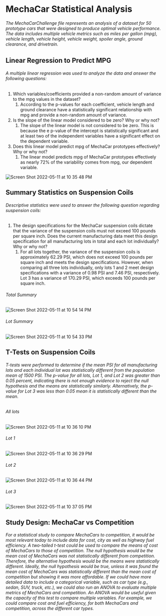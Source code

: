 # MechaCar Statistical Analysis

###### The MechaCarChallenge file represents an analysis of a dataset for 50 prototype cars that were designed to produce optimal vehicle performance. The data includes multiple vehicle metrics such as miles per gallon (mpg), vehicle length, vehicle height, vehicle weight, spoiler angle, ground clearance, and drivetrain. 

## Linear Regression to Predict MPG 

###### A multiple linear regression was used to analyze the data and answer the following questions: 
1. Which variables/coefficients provided a non-random amount of variance to the mpg values in the dataset?
    1. According to the p-values for each coefficient, vehicle length and ground clearance have a statistically significant relationship with mpg and provide a non-random amount of variance.
2. Is the slope of the linear model considered to be zero? Why or why not?
    1. The slope of the linear model is not considered to be zero. This is because the e p-value of the intercept is statistically significant and at least two of the independent variables have a significant effect on the dependent variable.
3. Does this linear model predict mpg of MechaCar prototypes effectively? Why or why not?
    1. The linear model predicts mpg of MechaCar prototypes effectively as  nearly 72% of the variability comes from mpg, our dependent variable.

![Screen Shot 2022-05-11 at 10 35 48 PM](https://user-images.githubusercontent.com/98051208/167982442-9ed59463-67ea-400a-9f73-540afef674db.png)

## **Summary Statistics on Suspension Coils**
###### Descriptive statistics were used to answer the following question regarding suspension coils: 
1. The design specifications for the MechaCar suspension coils dictate that the variance of the suspension coils must not exceed 100 pounds per square inch. Does the current manufacturing data meet this design specification for all manufacturing lots in total and each lot individually? Why or why not?
    1. For all lots together, the variance of the suspension coils is approximately 62.29 PSI, which does not exceed 100 pounds per square inch and meets the design specifications. However, when comparing all three lots individually, only lots 1 and 2 meet design specifications with a variance of 0.98 PSI and 7.46 PSI, respectively. Lot 3 has a variance of 170.29 PSI, which exceeds 100 pounds per square inch.

###### Total Summary

![Screen Shot 2022-05-11 at 10 54 14 PM](https://user-images.githubusercontent.com/98051208/167982778-800a73a9-68b3-48e2-96f1-15ab26a24006.png)

###### Lot Summary

![Screen Shot 2022-05-11 at 10 54 33 PM](https://user-images.githubusercontent.com/98051208/167982817-62fb4e75-7fff-4613-b143-d474f5dbed25.png)

## **T-Tests on Suspension Coils**

###### T-tests were performed to determine if the mean PSI for all manufacturing lots and each individual lot was statistically different from the population mean of 1500 PSI. The p-value for all lots, Lot 1, and Lot 2 was greater than 0.05 percent, indicating there is not enough evidence to reject the null hypothesis and the means are statistically similarly. Alternatively, the p-value for Lot 3 was less than 0.05 mean it is statistically different than the mean.

###### All lots
![Screen Shot 2022-05-11 at 10 36 10 PM](https://user-images.githubusercontent.com/98051208/167982922-a2e5c559-efa9-4953-8fbe-a251787b87ff.png)

###### Lot 1
![Screen Shot 2022-05-11 at 10 36 29 PM](https://user-images.githubusercontent.com/98051208/167982930-e7c16499-2734-4857-a439-ea5b18fce172.png)

###### Lot 2
![Screen Shot 2022-05-11 at 10 36 44 PM](https://user-images.githubusercontent.com/98051208/167982947-6de7e5a9-1ce3-4bd3-9da0-05a48a51b51a.png)

###### Lot 3
![Screen Shot 2022-05-11 at 10 37 05 PM](https://user-images.githubusercontent.com/98051208/167982967-a96a8f57-112c-432f-8970-11ce40367e09.png)

## Study Design: MechaCar vs Competition
###### For a statistical study to compare MechaCars to competition, it would be most relevant today to include data for cost, city as well as highway fuel efficiency. A two-tailed t-test could be used to compare the means of cost of MechaCars to those of competition. The null hypothesis would be the mean cost of MechaCars was not statistically different from competition. Therefore, the alternative hypothesis would be the means were statistically different. Ideally, the null hypothesis would be true, unless it was found the mean cost of MechaCars was statistically different than the mean cost of competition but showing it was more affordable. If we could have more detailed data to include a categorical variable, such as car type (e.g., sedan, SUV, truck, etc.), we could also run an ANOVA to evaluate multiple metrics of MechaCars and competition. An ANOVA would be useful given the capacity of this test to compare multiple variables. For example, we could compare cost and fuel efficiency, for both MechaCars and competition, across the different car types. 
